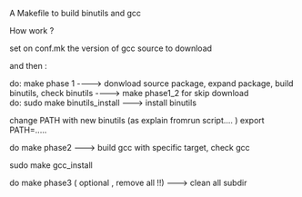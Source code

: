 A Makefile to build binutils and gcc

How work ?

set on conf.mk the  version of  gcc source  to download

and then :
 

do: make phase 1
----> donwload source package, expand package, build binutils, check binutils
----> make phase1_2 for skip download  
do: sudo make binutils_install
 ---> install binutils 
 
 change PATH with new binutils (as explain fromrun script....    ) export PATH=.....
 
 do make phase2
 ---> build gcc with specific target,  check gcc 
 
 sudo make gcc_install
 
 do make phase3 ( optional , remove all !!)
 ---> clean all subdir
 



 
 
 
 
